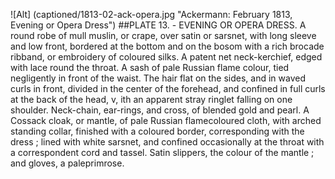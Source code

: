 

![Alt] (captioned/1813-02-ack-opera.jpg "Ackermann: February 1813, Evening or Opera Dress")
##PLATE   13. -  EVENING OR OPERA DRESS.
A round robe of mull muslin, or crape, over satin or sarsnet, with long sleeve and low front, bordered at the bottom and on the bosom with
a rich brocade ribband, or embroidery of coloured silks. A patent net neck-kerchief, edged with lace round the throat. A sash of pale
Russian flame colour, tied negligently in front of the waist. The hair flat on the sides, and in waved
curls in front, divided in the center of the forehead, and confined in full curls at the back of the head,
v, ith an apparent stray ringlet falling on one shoulder. Neck-chain, ear-rings, and cross, of blended gold and pearl. A Cossack cloak,
or mantle, of pale Russian flamecoloured cloth, with arched standing collar, finished with a coloured border, corresponding with the
dress ; lined with white sarsnet, and confined occasionally at the throat with a correspondent cord and tassel. Satin slippers, the colour of
the mantle ; and gloves, a paleprimrose.
